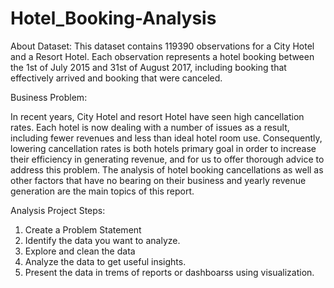 # Hotel_Booking-Analysis
About Dataset:
This dataset contains 119390 observations for a City Hotel and a Resort Hotel. Each observation represents a hotel booking between the 1st of July 2015 and 31st of August 2017, including booking that effectively arrived and booking that were canceled.

Business Problem:

In recent years, City Hotel and resort Hotel have seen high cancellation rates. Each hotel is now dealing with a number of issues as a result, including fewer revenues and less than ideal hotel room use. Consequently, lowering cancellation rates is both hotels primary goal in order to increase their efficiency in generating revenue, and for us to offer thorough advice to address this problem.
	The analysis of hotel booking cancellations as well as other factors that have no bearing on their business and yearly revenue generation are the main topics of this report.
 
Analysis Project Steps:
1. Create a Problem Statement
2. Identify the data you want to analyze.
3. Explore and clean the data 
4. Analyze the data to get useful insights.
5. Present the data in trems of reports or dashboarss using visualization.
